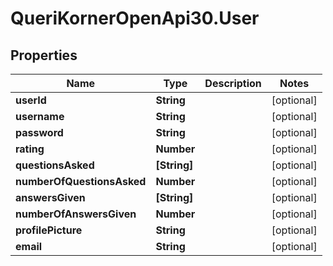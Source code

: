 # QueriKornerOpenApi30.User

## Properties
Name | Type | Description | Notes
------------ | ------------- | ------------- | -------------
**userId** | **String** |  | [optional] 
**username** | **String** |  | [optional] 
**password** | **String** |  | [optional] 
**rating** | **Number** |  | [optional] 
**questionsAsked** | **[String]** |  | [optional] 
**numberOfQuestionsAsked** | **Number** |  | [optional] 
**answersGiven** | **[String]** |  | [optional] 
**numberOfAnswersGiven** | **Number** |  | [optional] 
**profilePicture** | **String** |  | [optional] 
**email** | **String** |  | [optional] 
